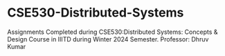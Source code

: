 # CSE530-Distributed-Systems
Assignments Completed during CSE530:Distributed Systems: Concepts &amp; Design Course in IIITD during Winter 2024 Semester. Professor: Dhruv Kumar
